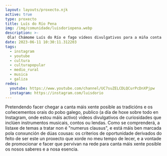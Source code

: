 ```yaml
---
layout: layouts/proxecto.njk
active: true
type: proxecto
title: Luís do Río Pena
img: /img/comunidade/luisdoriopena.webp
description: >-
 Ola! Chámome Luís do Río e fago vídeos divulgativos para a miña conta de Instagram nos que abordo diversas temáticas relacionadas ca cultura e a tradición galega dende a óptica dun rapaz do século XXI.
date: 2023-06-11 10:30:11.312203
tags:
  - instagram
  - youtube
  - cultura
  - culturapopular
  - medio_rural
  - musica
  - galiza
redes:
  youtube: https://www.youtube.com/channel/UC7suZELCDLQCurPcDnXPjpw
  instagram: https://instagram.com/luisdorio
---
```

Pretendendo facer chegar a canta máis xente posible as tradicións e os coñecementos orais do pobo galego, publico (a día de hoxe sobre todo en Instagram, onde estou máis activo) videos divulgativos de curiosidades que inclúen instrumentos musicais, contos ou lendas.
Como se comprenderá, a listaxe de temas a tratar non é "numerus clausus", e está máis ben marcada pola conxunción de dúas cousas: os criterios de oportunidade derivados do feito de ser este un proxecto que xorde no meu tempo de lecer, e a vontade de promocionar e facer que pervivan na rede para canta máis xente posible os nosos saberes e a nosa esencia.